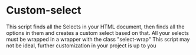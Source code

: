 # Custom-select

This script finds all the Selects in your HTML document, then finds all the options in them and creates a custom select based on that.
All your selects must be wrapped in a wrapper with the class "select-wrap"
This script may not be ideal, further customization in your project is up to you
